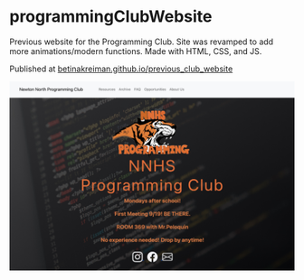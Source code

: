# programmingClubWebsite

Previous website for the Programming Club. Site was revamped to add more animations/modern functions. Made with HTML, CSS, and JS.

Published at
[betinakreiman.github.io/previous_club_website](https://betinakreiman.github.io/previous_club_website/)

![alt text](previous_programingClub.jpg "Website Main Page Image")

